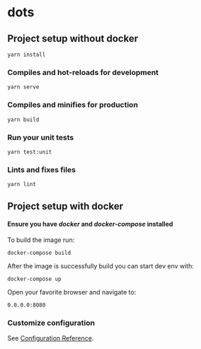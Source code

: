 # dots

## Project setup without docker
```
yarn install
```

### Compiles and hot-reloads for development
```
yarn serve
```

### Compiles and minifies for production
```
yarn build
```

### Run your unit tests
```
yarn test:unit
```

### Lints and fixes files
```
yarn lint
```
## Project setup with docker

#### Ensure you have *docker* and *docker-compose* installed

To build the image run:
```
docker-compose build
```

After the image is successfully build you can start dev env with:
```
docker-compose up
```
Open your favorite browser and navigate to:
```
0.0.0.0:8080
```


### Customize configuration
See [Configuration Reference](https://cli.vuejs.org/config/).
